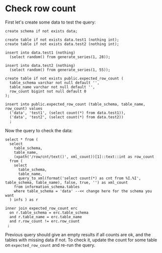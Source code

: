 # Check row count

First let's create some data to test the query:

```
create schema if not exists data;

create table if not exists data.test1 (nothing int);
create table if not exists data.test2 (nothing int);

insert into data.test1 (nothing)
  (select random() from generate_series(1, 28));

insert into data.test2 (nothing)
  (select random() from generate_series(1, 55));

create table if not exists public.expected_row_count (
  table_schema varchar not null default '',
  table_name varchar not null default '',
  row_count bigint not null default 0
);

insert into public.expected_row_count (table_schema, table_name, row_count) values
  ('data', 'test1', (select count(*) from data.test1)),
  ('data', 'test2', (select count(*) from data.test2))
  ;
```

Now the query to check the data:

```
select * from (
  select
    table_schema,
    table_name,
    (xpath('/row/cnt/text()', xml_count))[1]::text::int as row_count
  from (
    select
      table_schema,
      table_name,
      query_to_xml(format('select count(*) as cnt from %I.%I', table_schema, table_name), false, true, '') as xml_count
    from information_schema.tables
    where table_schema = 'data' --<< change here for the schema you want
  ) infs ) as r

inner join expected_row_count erc
  on r.table_schema = erc.table_schema
  and r.table_name = erc.table_name
  and r.row_count != erc.row_count
 ;
```

Previous query should give an empty results if all counts are ok, and the
tables with missing data if not. To check it, update the count for some
table on `expected_row_count` and re-run the query.
